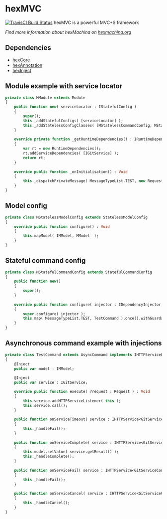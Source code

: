 # hexMVC

[![TravisCI Build Status](https://travis-ci.org/DoclerLabs/hexMVC.svg?branch=master)](https://travis-ci.org/DoclerLabs/hexMVC)
hexMVC is a powerful MVC+S framework

*Find more information about hexMachina on [hexmachina.org](http://hexmachina.org/)*

## Dependencies

* [hexCore](https://github.com/DoclerLabs/hexCore)
* [hexAnnotation](https://github.com/DoclerLabs/hexAnnotation)
* [hexInject](https://github.com/DoclerLabs/hexInject)
	
	
## Module example with service locator
```haxe
private class MModule extends Module
{
	public function new( serviceLocator : IStatefulConfig )
	{
		super();
		this._addStatefulConfigs( [serviceLocator] );
		this._addStatelessConfigClasses( [MStatelessCommandConfig, MStatelessModelConfig] );
	}
	
	override private function _getRuntimeDependencies() : IRuntimeDependencies
	{
		var rt = new RuntimeDependencies();
		rt.addServiceDependencies( [IGitService] );
		return rt;
	}
	
	override public function _onInitialisation() : Void 
	{
		this._dispatchPrivateMessage( MessageTypeList.TEST, new Request( [new ExecutionPayload( something, ISomething )] ) );
	}
}
```
	
## Model config
```haxe
private class MStatelessModelConfig extends StatelessModelConfig
{
	override public function configure() : Void 
	{
		this.mapModel( IMModel, MModel  );
	}
}
```


## Stateful command config
```haxe
private class MStatefulCommandConfig extends StatefulCommandConfig
{
	public function new()
	{
		super();
	}
	
	override public function configure( injector : IDependencyInjector ) : Void
	{
		super.configure( injector );
		this.map( MessageTypeList.TEST, TestCommand ).once().withGuards( MyGuardClass ).withCompleteHandlers([ function( e : AsyncCommandEvent ){ trace( e ); } ]);
	}
}
```


## Asynchronous command example with injections
```haxe
private class TestCommand extends AsyncCommand implements IHTTPServiceListener<GitServiceConfiguration> implements IInjectorContainer
{
	@Inject
    public var model : IMModel;
	
	@Inject
    public var service : IGitService;

    override public function execute( ?request : Request ) : Void
    {
		this.service.addHTTPServiceListener( this );
		this.service.call();
    }
	
	public function onServiceTimeout( service : IHTTPService<GitServiceConfiguration> ) : Void 
	{
		this._handleFail();
	}
	
	public function onServiceComplete( service : IHTTPService<GitServiceConfiguration> ) : Void 
	{
		this.model.setValue( service.getResult() );
		this._handleComplete();
	}
	
	public function onServiceFail( service : IHTTPService<GitServiceConfiguration> ) : Void 
	{
		this._handleFail();
	}
	
	public function onServiceCancel( service : IHTTPService<GitServiceConfiguration> ) : Void 
	{
		this._handleCancel();
	}
}
```
